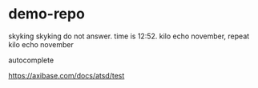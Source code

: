 # demo-repo

skyking skyking do not answer. time is 12:52. kilo echo november, repeat kilo echo november

autocomplete

https://axibase.com/docs/atsd/test
